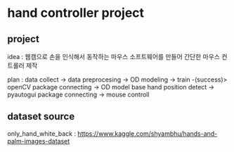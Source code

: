 # hand controller project

## project
idea : 웹캠으로 손을 인식해서 동작하는 마우스 소프트웨어를 만들어 간단한 마우스 컨트롤러 제작

plan : data collect -> data preprocesing -> OD modeling -> train -(success)> openCV package connecting 
                       -> OD model base hand position detect 
                       -> pyautogui package connecting -> mouse controll

## dataset source
only_hand_white_back : https://www.kaggle.com/shyambhu/hands-and-palm-images-dataset